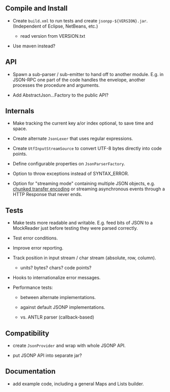 ## Compile and Install

* Create `build.xml` to run tests and create `jsonpp-${VERSION}.jar`.
  (Independent of Eclipse, NetBeans, etc.)

  - read version from VERSION.txt

* Use maven instead?


## API

* Spawn a sub-parser / sub-emitter to hand off to another module.
  E.g. in JSON-RPC one part of the code handles the envelope, another
  processes the procedure and arguments.

* Add AbstractJson...Factory to the public API?


## Internals

* Make tracking the current key a/or index optional, to save time and space.

* Create alternate `JsonLexer` that uses regular expressions.

* Create `UtfInputStreamSource` to convert UTF-8 bytes directly into code points.

* Define configurable properties on `JsonParserFactory`.

* Option to throw exceptions instead of SYNTAX_ERROR.

* Option for "streaming mode" containing multiple JSON objects, 
  e.g. [chunked transfer encoding](https://en.wikipedia.org/wiki/Chunked_transfer_encoding)
  or streaming asynchronous events through a HTTP Response that never ends.


## Tests

* Make tests more readable and writable. E.g. feed bits of JSON to a MockReader
  just before testing they were parsed correctly.

* Test error conditions.

* Improve error reporting.

* Track position in input stream / char stream (absolute, row, column).

  - units? bytes? chars? code points?

* Hooks to internationalize error messages.

* Performance tests:

  - between alternate implementations.

  - against default JSONP implementations.

  - vs. ANTLR parser (callback-based)


## Compatibility

* create `JsonProvider` and wrap with whole JSONP API.

* put JSONP API into separate jar?


## Documentation

* add example code, including a general Maps and Lists builder.
